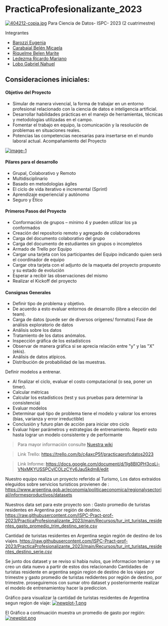 # PracticaProfesionalizante_2023
[![404212-copia.jpg](https://i.postimg.cc/76ns4rK2/404212-copia.jpg)](https://postimg.cc/2b3FdMRk)
Para Ciencia de Datos- ISPC- 2023 (2 cuatrimestre)

Integrantes

- [Barozzi Eugenia](https://github.com/BarozziEugenia)
- [Carabajal Belén Micaela](https://github.com/Belenmcp)
- [Riquelme Belen Marite](https://github.com/bely092)
- [Ledezma Ricardo Mariano](https://github.com/mledezma2022)
- [Lobo Gabriel Nahuel](https://github.com/Nahulobo10)


## Consideraciones iniciales:
#### Objetivo del Proyecto 
* Simular de manera vivencial, la forma de trabajar en un entorno
profesional relacionado con la ciencia de datos e inteligencia
artificial.
* Desarrollar habilidades prácticas en el manejo de herramientas,
técnicas y metodologías utilizadas en el campo.
* Fomentar el trabajo en equipo, la comunicación y la resolución de
problemas en situaciones reales.
* Potencias las competencias necesarias para insertarse en el mundo
laboral actual.
Acompañamiento del Proyecto

<a href="https://ibb.co/nDj5DCx"><img src="https://i.ibb.co/64Ff4Bj/image-1.png" alt="image-1" border="0"></a>

#### Pilares para el desarrollo
* Grupal, Colaborativo y Remoto
* Multidisciplinario
* Basado en metodologías ágiles
* El ciclo de vida iterativo e incremental (Sprint)
* Aprendizaje experiencial y autónomo
* Seguro y Ético

#### Primeros Pasos del Proyecto
* Conformación de grupos – mínimo 4 y pueden utilizar los ya conformados
* Creación del repositorio remoto y agregado de colaboradores
* Carga del documento colaborativo del grupo
* Carga del documento de estudiantes sin grupos o incompletos
* Armado de Trello por Equipo
* Cargar una tarjeta con los participantes del Equipo indicando quien será el coordinador de equipo
* Cargar otra tarjeta con el adjunto de la maqueta del proyecto propuesto y su estado de evolución
* Esperar a recibir las observaciones del mismo
* Realizar el Kickoff del proyecto

#### Consignas Generales
* Definir tipo de problema y objetivo.
* De acuerdo a esto evaluar entornos de desarrollo (libre a elección del team).
* Carga de datos (puede ser de diversos orígenes/ formatos)
 Fase de análisis exploratorio de datos
* Análisis sobre los datos
* Tratamiento de los datos anómalos.
* Inspección gráfica de los estadísticos
* Observar de manera gráfica si se aprecia relación entre "y" y las "X" (ekis).
* Análisis de datos atípicos.
* Distribución de probabilidad de las muestras.

Definir modelos a entrenar.
* Al finalizar el ciclo, evaluar el costo computacional (o sea, poner un timer).
* Calcular métricas
* Calcular los estadísticos (test y sus pruebas para determinar la consistencia)
* Evaluar modelos
* Determinar qué tipo de problema tiene el modelo y valorar los errores (bias,
varianza y error irreductible)
* Conclusión y futuro plan de acción para iniciar otro ciclo
* Evaluar hiper parámetros y estrategias de entrenamiento.
Repetir esto hasta lograr un modelo consistente y de performante

>Para mayor información consulte 
[Nuestra wiki](https://github.com/ISPC-Pract-prof-2023/PracticaProfesionalizante_2023/wiki)

>Link Trello: https://trello.com/b/c4axcP5f/practicaprofcdatos2023

>Link Informe: https://docs.google.com/document/d/1lg8BIOPH3cqLj-VNxMKYUSSPCylCOLzCYv6JauSkdm8/edit

Nuestro equipo realiza un proyecto referido al Turismo, Los datos extraidos eleguidos sobre servicios turisticos provienen de : https://www.argentina.gob.ar/economia/politicaeconomica/regionalysectorial/informesproductivos/datasets

Nuestros data set para este proyecto son :
Gasto promedio de turistas residentes en Argentina por región de destino.
https://raw.githubusercontent.com/ISPC-Pract-prof-2023/PracticaProfesionalizante_2023/main/Recursos/tur_int_turistas_residentes_gasto_promedio_trim_destino_serie.csv

Cantidad de turistas residentes en Argentina según región de destino de los viajes.
https://raw.githubusercontent.com/ISPC-Pract-prof-2023/PracticaProfesionalizante_2023/main/Recursos/tur_int_turistas_residentes_destino_serie.csv

Se junto dos dataset y se reviso si habia nulos,  que informacion tenian y se creo un data nuevo a partir de estos dos relacionando Cantidades de turistas residente en argentina según region  de destino de los viajes por trimestre y gasto promedio de turistas redidentes por región de destino, por trimestre.
proseguiremos con sumar otro dataset y posteriormente realizar  el modelo de entrenamientoy hacer la prediccion.

Gráfico para visualizar la cantidad de turistas residentes de Argentina segun region de viaje:
[![newplot-1.png](https://i.postimg.cc/P5FsLPMW/newplot-1.png)](https://postimg.cc/VJMHpspv)

El Gráfico a continuación muestra un promedio de gasto por región:
[![newplot.png](https://i.postimg.cc/G2DCndGk/newplot.png)](https://postimg.cc/TLTSr8kw)